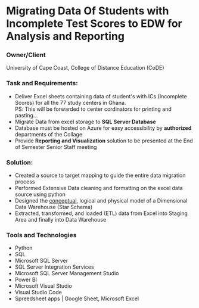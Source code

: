 # Migrating Data Of Students with Incomplete Test Scores to EDW for Analysis and Reporting
### Owner/Client
University of Cape Coast, College of Distance Education (CoDE)
### Task and Requirements:
<ul>
<li>
  Deliver Excel sheets containing data of student's with ICs (Incomplete Scores) for all the 77 study centers in Ghana.<br/> 
  PS: This will be forwarded to center cordinators for printing and pasting...
</li>
<li>
  Migrate Data from excel storage to <b>SQL Server Database</b>
</li>
<li>
  Database must be hosted on Azure for easy accessibility by <b> authorized </b> departments of the Collage
</li>

<li>
  Provide <b>Reporting and Visualization</b> solution to be presented at the End of Semester Senior Staff meeting
</li>
 </ul>

### Solution:
<ul>
 <li>
  Created a source to target mapping to guide the entire data migration process 
 </li>
 <li>
  Performed Extensive Data cleaning and formatting on the excel data source using python
 </li>

<li>
  Designed the <a href = 'https://lucid.app/lucidchart/e2966a61-9364-4538-bc8b-b3974b0c4b77/edit?viewport_loc=-106%2C-13%2C2437%2C1157%2C0_0&invitationId=inv_ce5445a7-9c39-48d0-8e86-6e1281f8b53f'>conceptual</a>, logical and physical model of a Dimensional Data Warehouse (Star Schema)
</li>
  <li>
  Extracted, transformed, and loaded (ETL) data from Excel into Staging Area and finally into Data Warehouse
 </li>
</ul>

### Tools and Technologies
<ul>
 <li>
   Python
 </li>
 <li>
   SQL 
 </li>
 <li>
   Microsoft SQL Server
 </li>
 <li>
   SQL Server Integration Services
 </li>
 <li>
   Microsoft SQL Server Management Studio
 </li>
 <li>
   Power BI
 </li>
 <li>
   Microsoft Visual Studio
 </li>
 <li>
   Visual Studio Code
 </li>
 <li>
   Spreedsheet apps | Google Sheet, Microsoft Excel
  </li>
 </ul>
